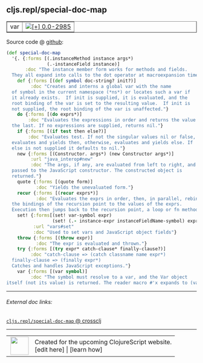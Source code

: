 ## cljs.repl/special-doc-map



 <table border="1">
<tr>
<td>var</td>
<td><a href="https://github.com/cljsinfo/cljs-api-docs/tree/0.0-2985"><img valign="middle" alt="[+] 0.0-2985" title="Added in 0.0-2985" src="https://img.shields.io/badge/+-0.0--2985-lightgrey.svg"></a> </td>
</tr>
</table>









Source code @ [github](https://github.com/clojure/clojurescript/blob/r3255/src/main/clojure/cljs/repl.cljc#L934-L975):

```clj
(def special-doc-map
  '{. {:forms [(.instanceMethod instance args*)
               (.-instanceField instance)]
       :doc "The instance member form works for methods and fields.
  They all expand into calls to the dot operator at macroexpansion time."}
    def {:forms [(def symbol doc-string? init?)]
         :doc "Creates and interns a global var with the name
  of symbol in the current namespace (*ns*) or locates such a var if
  it already exists.  If init is supplied, it is evaluated, and the
  root binding of the var is set to the resulting value.  If init is
  not supplied, the root binding of the var is unaffected."}
    do {:forms [(do exprs*)]
        :doc "Evaluates the expressions in order and returns the value of
  the last. If no expressions are supplied, returns nil."}
    if {:forms [(if test then else?)]
        :doc "Evaluates test. If not the singular values nil or false,
  evaluates and yields then, otherwise, evaluates and yields else. If
  else is not supplied it defaults to nil."}
    new {:forms [(Constructor. args*) (new Constructor args*)]
         :url "java_interop#new"
         :doc "The args, if any, are evaluated from left to right, and
  passed to the JavaScript constructor. The constructed object is
  returned."}
    quote {:forms [(quote form)]
           :doc "Yields the unevaluated form."}
    recur {:forms [(recur exprs*)]
           :doc "Evaluates the exprs in order, then, in parallel, rebinds
  the bindings of the recursion point to the values of the exprs.
  Execution then jumps back to the recursion point, a loop or fn method."}
    set! {:forms[(set! var-symbol expr)
                 (set! (.- instance-expr instanceFieldName-symbol) expr)]
          :url "vars#set"
          :doc "Used to set vars and JavaScript object fields"}
    throw {:forms [(throw expr)]
           :doc "The expr is evaluated and thrown."}
    try {:forms [(try expr* catch-clause* finally-clause?)]
         :doc "catch-clause => (catch classname name expr*)
  finally-clause => (finally expr*)
  Catches and handles JavaScript exceptions."}
    var {:forms [(var symbol)]
         :doc "The symbol must resolve to a var, and the Var object
itself (not its value) is returned. The reader macro #'x expands to (var x)."}})
```

<!--
Repo - tag - source tree - lines:

 <pre>
clojurescript @ r3255
└── src
    └── main
        └── clojure
            └── cljs
                └── <ins>[repl.cljc:934-975](https://github.com/clojure/clojurescript/blob/r3255/src/main/clojure/cljs/repl.cljc#L934-L975)</ins>
</pre>

-->

---



###### External doc links:

[`cljs.repl/special-doc-map` @ crossclj](http://crossclj.info/fun/cljs.repl/special-doc-map.html)<br>

---

 <table>
<tr><td>
<img valign="middle" align="right" width="48px" src="http://i.imgur.com/Hi20huC.png">
</td><td>
Created for the upcoming ClojureScript website.<br>
[edit here] | [learn how]
</td></tr></table>

[edit here]:https://github.com/cljsinfo/cljs-api-docs/blob/master/cljsdoc/cljs.repl/special-doc-map.cljsdoc
[learn how]:https://github.com/cljsinfo/cljs-api-docs/wiki/cljsdoc-files

<!--

This information was too distracting to show to readers, but I'll leave it
commented here since it is helpful to:

- pretty-print the data used to generate this document
- and show how to retrieve that data



The API data for this symbol:

```clj
{:ns "cljs.repl",
 :name "special-doc-map",
 :type "var",
 :source {:code "(def special-doc-map\n  '{. {:forms [(.instanceMethod instance args*)\n               (.-instanceField instance)]\n       :doc \"The instance member form works for methods and fields.\n  They all expand into calls to the dot operator at macroexpansion time.\"}\n    def {:forms [(def symbol doc-string? init?)]\n         :doc \"Creates and interns a global var with the name\n  of symbol in the current namespace (*ns*) or locates such a var if\n  it already exists.  If init is supplied, it is evaluated, and the\n  root binding of the var is set to the resulting value.  If init is\n  not supplied, the root binding of the var is unaffected.\"}\n    do {:forms [(do exprs*)]\n        :doc \"Evaluates the expressions in order and returns the value of\n  the last. If no expressions are supplied, returns nil.\"}\n    if {:forms [(if test then else?)]\n        :doc \"Evaluates test. If not the singular values nil or false,\n  evaluates and yields then, otherwise, evaluates and yields else. If\n  else is not supplied it defaults to nil.\"}\n    new {:forms [(Constructor. args*) (new Constructor args*)]\n         :url \"java_interop#new\"\n         :doc \"The args, if any, are evaluated from left to right, and\n  passed to the JavaScript constructor. The constructed object is\n  returned.\"}\n    quote {:forms [(quote form)]\n           :doc \"Yields the unevaluated form.\"}\n    recur {:forms [(recur exprs*)]\n           :doc \"Evaluates the exprs in order, then, in parallel, rebinds\n  the bindings of the recursion point to the values of the exprs.\n  Execution then jumps back to the recursion point, a loop or fn method.\"}\n    set! {:forms[(set! var-symbol expr)\n                 (set! (.- instance-expr instanceFieldName-symbol) expr)]\n          :url \"vars#set\"\n          :doc \"Used to set vars and JavaScript object fields\"}\n    throw {:forms [(throw expr)]\n           :doc \"The expr is evaluated and thrown.\"}\n    try {:forms [(try expr* catch-clause* finally-clause?)]\n         :doc \"catch-clause => (catch classname name expr*)\n  finally-clause => (finally expr*)\n  Catches and handles JavaScript exceptions.\"}\n    var {:forms [(var symbol)]\n         :doc \"The symbol must resolve to a var, and the Var object\nitself (not its value) is returned. The reader macro #'x expands to (var x).\"}})",
          :title "Source code",
          :repo "clojurescript",
          :tag "r3255",
          :filename "src/main/clojure/cljs/repl.cljc",
          :lines [934 975]},
 :full-name "cljs.repl/special-doc-map",
 :full-name-encode "cljs.repl/special-doc-map",
 :history [["+" "0.0-2985"]]}

```

Retrieve the API data for this symbol:

```clj
;; from Clojure REPL
(require '[clojure.edn :as edn])
(-> (slurp "https://raw.githubusercontent.com/cljsinfo/cljs-api-docs/catalog/cljs-api.edn")
    (edn/read-string)
    (get-in [:symbols "cljs.repl/special-doc-map"]))
```

-->

